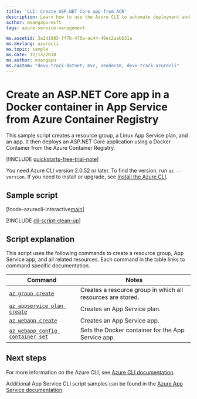 ```yaml
---
title: 'CLI: Create ASP.NET Core app from ACR'
description: Learn how to use the Azure CLI to automate deployment and management of your App Service app. This sample shows how to create an Linux ASP.NET Core app from ACR.
author: msangapu-msft
tags: azure-service-management

ms.assetid: 3a2d1983-ff7b-476a-ac44-49ec2aabb31a
ms.devlang: azurecli
ms.topic: sample
ms.date: 12/13/2018
ms.author: msangapu
ms.custom: "devx-track-dotnet, mvc, seodec18, devx-track-azurecli"
---
```


# Create an ASP.NET Core app in a Docker container in App Service from Azure Container Registry

This sample script creates a resource group, a Linux App Service plan, and an app. It then deploys an ASP.NET Core application using a Docker Container from the Azure Container Registry.


[!INCLUDE [quickstarts-free-trial-note](../../../includes/quickstarts-free-trial-note.md)]

You need Azure CLI version 2.0.52 or later. To find the version, run `az --version`. If you need to install or upgrade, see [Install the Azure CLI]( /cli/azure/install-azure-cli).

## Sample script

[!code-azurecli-interactive[main](../../../cli_scripts/app-service/deploy-linux-acr/deploy-linux-acr.sh "Linux Azure Container Registry")]

[!INCLUDE [cli-script-clean-up](../../../includes/cli-script-clean-up.md)]

## Script explanation

This script uses the following commands to create a resource group, App Service app, and all related resources. Each command in the table links to command specific documentation.

| Command | Notes |
|---|---|
| [`az group create`](/cli/azure/group#az_group_create) | Creates a resource group in which all resources are stored. |
| [`az appservice plan create`](/cli/azure/appservice/plan#az_appservice_plan_create) | Creates an App Service plan. |
| [`az webapp create`](/cli/azure/webapp#az_webapp_create) | Creates an App Service app. |
| [`az webapp config container set`](/cli/azure/webapp/config/container#az_webapp_config_container_set) | Sets the Docker container for the App Service app. |

## Next steps

For more information on the Azure CLI, see [Azure CLI documentation](/cli/azure).

Additional App Service CLI script samples can be found in the [Azure App Service documentation](../samples-cli.md).
